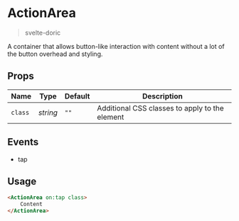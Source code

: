 # ActionArea
> svelte-doric

A container that allows button-like interaction with content without
a lot of the button overhead and styling.

## Props
| Name | Type | Default | Description |
| --- | --- | --- | --- |
| `class` | _string_ | `""` | Additional CSS classes to apply to the element

## Events
- tap

## Usage
```html
<ActionArea on:tap class>
    Content
</ActionArea>
```
